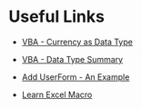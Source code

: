 # Useful Links

- [VBA - Currency as Data Type](https://docs.microsoft.com/en-us/office/vba/language/reference/user-interface-help/currency-data-type)

- [VBA - Data Type Summary](https://docs.microsoft.com/en-us/office/vba/language/reference/user-interface-help/data-type-summary)

- [Add UserForm - An Example](https://www.contextures.com/xlUserForm01.html)

- [Learn Excel Macro](https://learnexcelmacro.com/wp/)